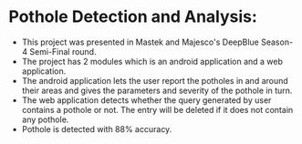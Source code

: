 # Pothole Detection and Analysis:

- This project was presented in Mastek and Majesco's DeepBlue Season-4 Semi-Final round.
- The project has 2 modules which is an android application and a web application.
- The android application lets the user report the potholes in and around their areas and gives the parameters and severity of the pothole in turn.
- The web application detects whether the query generated by user contains a pothole or not. The entry will be deleted if it does not contain any pothole.
- Pothole is detected with 88% accuracy. 

